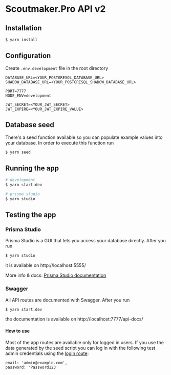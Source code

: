# Scoutmaker.Pro API v2

## Installation

```bash
$ yarn install
```

## Configuration

Create `.env.development` file in the root directory

```
DATABASE_URL=<YOUR_POSTGRESQL_DATABASE_URL>
SHADOW_DATABASE_URL=<YOUR_POSTGRESQL_SHADOW_DATABASE_URL>

PORT=7777
NODE_ENV=development

JWT_SECRET=<YOUR_JWT_SECRET>
JWT_EXPIRE=<YOUR_JWT_EXPIRE_VALUE>
```

## Database seed

There's a seed function available so you can populate example values into your database. In order to execute this function run

```bash
$ yarn seed
```

## Running the app

```bash
# development
$ yarn start:dev

# prisma studio
$ yarn studio
```

## Testing the app

### Prisma Studio

Prisma Studio is a GUI that lets you access your database directly. After you run

```bash
$ yarn studio
```

it is available on http://localhost:5555/

More info & docs: [Prisma Studio documentation](https://www.prisma.io/studio)

### Swagger

All API routes are documented with Swagger. After you run

```bash
$ yarn start:dev
```

the documentation is available on http://localhost:7777/api-docs/

#### How to use

Most of the app routes are available only for logged in users. If you use the data generated by the seed script you can log in with the following test admin credentials using the [login route](http://localhost:7777/api-docs/#/auth/AuthController_login):

```
email: 'admin@example.com',
password: 'Password123
```
